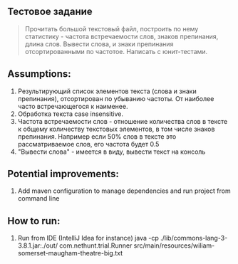 ## Тестовое задание
> Прочитать большой текстовый файл, построить по нему статистику - частота встречаемости слов, знаков препинания, длина слов.
> Вывести слова, и знаки препинания отсортированными по частотое.
> Написать с юнит-тестами.



## Assumptions:
1. Результирующий список элементов текста (слова и знаки препинания), отсортирован по убыванию частоты. От наиболее часто встречающегося к наименее.
2. Обработка текста case insensitive.
3. Частота встречаемости слов - отношение количества слов в тексте к общему количеству текстовых элементов, в том числе знаков препинания. Например если 50% слов в тексте это рассматриваемое слов, его частота будет 0.5
4. "Вывести слова" - имеется в виду, вывести текст на консоль


## Potential improvements:
1. Add maven configuration to manage dependencies and run project from command line


## How to run:
1. Run from IDE (IntelliJ Idea for instance) java -cp ./lib/commons-lang-3-3.8.1.jar:./out/ com.nethunt.trial.Runner src/main/resources/wiliam-somerset-maugham-theatre-big.txt



